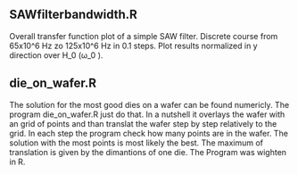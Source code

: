 ## SAWfilterbandwidth.R

Overall transfer function plot of a simple SAW filter.
Discrete course from 65x10^6 Hz zo 125x10^6 Hz in 0.1 steps.
Plot results normalized in y direction over H_0 (ω_0 ).

## die_on_wafer.R

The solution for the most good dies on a wafer can be found numericly. The program die_on_wafer.R just do that. In a nutshell it overlays the wafer with an grid of points and than translat the wafer step by step relatively to the grid. In each step the program check how many points are in the wafer. The solution with the most points is most likely the best. The maximum of translation is given by the dimantions of one die. The Program was wighten in R.
